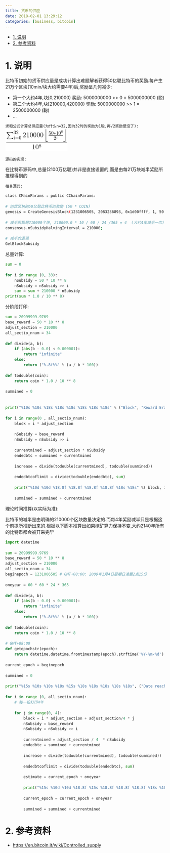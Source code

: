 ```yaml
---
title: 货币的供应
date: 2018-02-01 13:29:12
categories: [business, bitcoin]
---
```


<!-- TOC -->

- [1. 说明](#1-说明)
- [2. 参考资料](#2-参考资料)

<!-- /TOC -->

<a id="markdown-1-说明" name="1-说明"></a>
# 1. 说明

比特币初始的货币供应量是成功计算出难题解者获得50亿聪比特币的奖励.每产生21万个区块(10min/块大约需要4年)后,奖励呈几何减少:

* 第一个大约4年,块[0,210000) 奖励: 5000000000 >> 0 = 5000000000 (聪)
* 第二个大约4年,块[210000,420000) 奖励: 5000000000 >> 1 = 2500000000 (聪)
* ...

`求和公式计算总供应量(为什么n=32,因为32时的奖励为1聪,再/2奖励便没了):`  
![](./pic/supplyformula.png)


`源码的实现:`

在比特币源码中,总量(2100万亿聪)并非是直接设置的,而是由每21万块减半奖励所推理得到的


`相关源码:`  
```bash
class CMainParams : public CChainParams:

# 创世区块的50亿聪比特币的奖励 (50 * COIN)
genesis = CreateGenesisBlock(1231006505, 2083236893, 0x1d00ffff, 1, 50 * COIN);

# 减半周期是210000个块, 210000.0 * 10 / 60 / 24 /365 = 4  (大约4年减半一次)
consensus.nSubsidyHalvingInterval = 210000;

# 减半的逻辑
GetBlockSubsidy
```

总量计算:
```python
sum = 0

for i in range (0, 33):
    nSubsidy = 50 * 10 ** 8
    nSubsidy = nSubsidy >> i
    sum = sum + 210000 * nSubsidy
print(sum * 1.0 / 10 ** 8)
```

分阶段打印:
```python
sum = 20999999.9769
base_reward = 50 * 10 ** 8
adjust_section = 210000
all_sectio_nnum = 34

def divide(a, b):
    if (abs(b - 0.0) < 0.000001):
        return "infinite"
    else:
        return ("%.8f%%" % (a / b * 100))

def todouble(coin):
    return coin * 1.0 / 10 ** 8

summined = 0


print("%10s %10s %18s %18s %18s %18s %18s %18s" % ("Block", "Reward Era", "BTC/block", "Start BTC", "BTC Added", "End BTC", "BTC Increase", "End BTC %% of Limit"))

for i in range(0 , all_sectio_nnum):
    block = i * adjust_section
    
    nSubsidy = base_reward
    nSubsidy = nSubsidy >> i
    
    currentmined = adjust_section * nSubsidy 
    endedbtc = summined + currentmined
    
    increase = divide(todouble(currentmined), todouble(summined))
    
    endedbtcoflimit = divide(todouble(endedbtc), sum)

    print("%10d %10d %18.8f %18.8f %18.8f %18.8f %18s %18s" %( block, i+1, todouble(nSubsidy), todouble(summined), todouble(currentmined), todouble(endedbtc), increase, endedbtcoflimit))

    summined = summined + currentmined

```

理论时间推算(以实际为准):

比特币的减半是由明确的210000个区块数量决定的.而每4年奖励减半只是根据这个前提所推断出来的.根据以下脚本推算出如果挖矿算力保持不变,大约2140年所有的比特币都会被开采完毕

```python
import datetime

sum = 20999999.9769
base_reward = 50 * 10 ** 8
adjust_section = 210000
all_sectio_nnum = 34
beginepoch = 1231006505 # GMT+08:00: 2009年1月4日星期日凌晨2点15分

oneyear = 60 * 60 * 24 * 365 

def divide(a, b):
    if (abs(b - 0.0) < 0.000001):
        return "infinite"
    else:
        return ("%.8f%%" % (a / b * 100))
        
def todouble(coin):
    return coin * 1.0 / 10 ** 8

# GMT+08:00
def getepochstr(epoch):
    return datetime.datetime.fromtimestamp(epoch).strftime('%Y-%m-%d')

current_epoch = beginepoch

summined = 0

print("%15s %10s %10s %18s %15s %18s %18s %18s %18s %18s", ("Date reached", "Block","Reward Era", "BTC/block", "Year (estimate)", "Start BTC", "BTC Added", "End BTC", "BTC Increase", "End BTC % of Limit"))

for i in range (0, all_sectio_nnum):
    # 每一轮打印4年
    
    for j in range(0, 4):
        block = i * adjust_section + adjust_section/4 * j
        nSubsidy = base_reward
        nSubsidy = nSubsidy >> i

        currentmined = adjust_section / 4  * nSubsidy 
        endedbtc = summined + currentmined
        
        increase = divide(todouble(currentmined), todouble(summined))
         
        endedbtcoflimit = divide(todouble(endedbtc), sum)
        
        estimate = current_epoch + oneyear

        print("%15s %10d %10d %18.8f %15s %18.8f %18.8f %18.8f %18s %18s" % (getepochstr(current_epoch), block, i+1, todouble(nSubsidy), getepochstr(estimate), todouble(summined),todouble(currentmined), todouble(endedbtc),increase, endedbtcoflimit ))

        current_epoch = current_epoch + oneyear

        summined = summined + currentmined
```


<a id="markdown-2-参考资料" name="2-参考资料"></a>
# 2. 参考资料

* https://en.bitcoin.it/wiki/Controlled_supply

